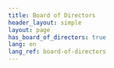 ```yaml
---
title: Board of Directors
header_layout: simple
layout: page
has_board_of_directors: true
lang: en
lang_ref: board-of-directors
---
```


